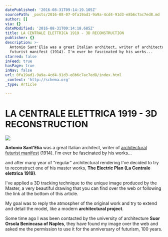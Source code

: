 ```yaml
---
datePublished: '2016-08-31T09:14:19.105Z'
sourcePath: _posts/2016-08-07-0fa19ad1-9a9a-4cd4-91d3-e8b6c7ac7ed8.md
author: []
via: {}
dateModified: '2016-08-31T09:14:18.685Z'
title: LA CENTRALE ELETTRICA 1919 - 3D RECONSTRUCTION
publisher: {}
description: >-
  Antonio Sant'Elia was a great Italian architect, writer of architectural
  futurist manifest (1914). I'm ever be fascinated by his works...
starred: false
inFeed: true
hasPage: true
inNav: false
url: 0fa19ad1-9a9a-4cd4-91d3-e8b6c7ac7ed8/index.html
_context: 'http://schema.org'
_type: Article

---
```

# LA CENTRALE ELETTRICA 1919 - 3D RECONSTRUCTION
![](https://the-grid-user-content.s3-us-west-2.amazonaws.com/a49ff3dd-1a92-4beb-9684-ebe7a66ce9e8.jpg)

**Antonio Sant'Elia** was a great Italian architect, writer of [architectural futurist manifest][0] (1914). I'm ever be fascinated by his works...

and after many year of "regular" architectural rendering I've decided to try to reconstruct one of his master works, **The Electric Plan (La Centrale elettrica 1919)**.

I've applied a 3D tracking technique to the unique image produced by the Master, a very beautiful drawing that you can find over the web or following the link at the bottom of this article.

My goal was to reply the atmospher of the original work and try to extend and detail the model, like a modern **architectural project**.

Some time ago I was been contacted by the university of architecture **Suor Orsola Benincasa of Naples**, they have found my image over the web and asked me the permission to use it for the anniversary of futurism, 100 years.

[0]: http://it.wikipedia.org/wiki/Manifesto_dell%27Architettura_futurista